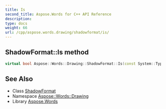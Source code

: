 ```yaml
---
title: Is
second_title: Aspose.Words for C++ API Reference
description: 
type: docs
weight: 66
url: /cpp/aspose.words.drawing/shadowformat/is/
---
```

## ShadowFormat::Is method




```cpp
virtual bool Aspose::Words::Drawing::ShadowFormat::Is(const System::TypeInfo &target) const override
```

## See Also

* Class [ShadowFormat](../)
* Namespace [Aspose::Words::Drawing](../../)
* Library [Aspose.Words](../../../)
